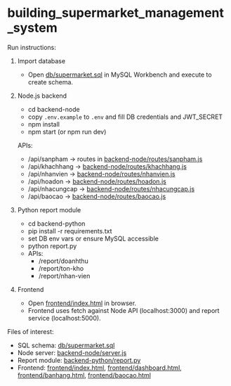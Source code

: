 # building_supermarket_management_system

Run instructions:

1. Import database
   - Open [db/supermarket.sql](db/supermarket.sql) in MySQL Workbench and execute to create schema.

2. Node.js backend
   - cd backend-node
   - copy `.env.example` to `.env` and fill DB credentials and JWT_SECRET
   - npm install
   - npm start (or npm run dev)

   APIs:
   - /api/sanpham → routes in [backend-node/routes/sanpham.js](backend-node/routes/sanpham.js)
   - /api/khachhang → [backend-node/routes/khachhang.js](backend-node/routes/khachhang.js)
   - /api/nhanvien → [backend-node/routes/nhanvien.js](backend-node/routes/nhanvien.js)
   - /api/hoadon → [backend-node/routes/hoadon.js](backend-node/routes/hoadon.js)
   - /api/nhacungcap → [backend-node/routes/nhacungcap.js](backend-node/routes/nhacungcap.js)
   - /api/baocao → [backend-node/routes/baocao.js](backend-node/routes/baocao.js)

3. Python report module
   - cd backend-python
   - pip install -r requirements.txt
   - set DB env vars or ensure MySQL accessible
   - python report.py
   - APIs:
     - /report/doanhthu
     - /report/ton-kho
     - /report/nhan-vien

4. Frontend
   - Open [frontend/index.html](frontend/index.html) in browser.
   - Frontend uses fetch against Node API (localhost:3000) and report service (localhost:5000).

Files of interest:
- SQL schema: [db/supermarket.sql](db/supermarket.sql)
- Node server: [backend-node/server.js](backend-node/server.js)
- Report module: [backend-python/report.py](backend-python/report.py)
- Frontend: [frontend/index.html](frontend/index.html), [frontend/dashboard.html](frontend/dashboard.html), [frontend/banhang.html](frontend/banhang.html), [frontend/baocao.html](frontend/baocao.html)